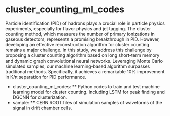 # cluster_counting_ml_codes

Particle identification (PID) of hadrons plays a crucial role in particle physics experiments, especially for flavor physics and jet tagging. The cluster counting method, which measures the number of primary ionizations in gaseous detectors, represents a promising breakthrough in PID. However, developing an effective reconstruction algorithm for cluster counting remains a major challenge. In this study, we address this challenge by proposing a cluster counting algorithm based on long short-term memory and dynamic graph convolutional neural networks. Leveraging Monte Carlo simulated samples, our machine learning-based algorithm surpasses traditional methods. Specifically, it achieves a remarkable 10% improvement in K/π separation for PID performance.



* cluster_counting_ml_codes:
** Python codes to train and test machine learning model for cluster counting. Including LSTM for peak finding and DGCNN for clusterization.
* sample:
** CERN ROOT files of simulation samples of waveforms of the signal in drift chamber cells.
